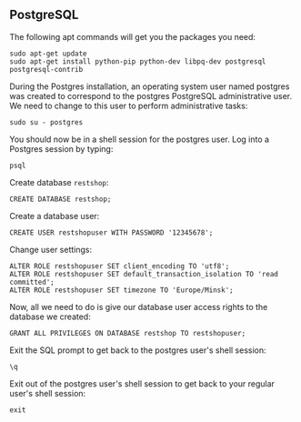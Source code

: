 ## PostgreSQL

The following apt commands will get you the packages you need:

```
sudo apt-get update
sudo apt-get install python-pip python-dev libpq-dev postgresql postgresql-contrib
```

During the Postgres installation, an operating system user named postgres was created to correspond to the postgres PostgreSQL administrative user.
We need to change to this user to perform administrative tasks:
```
sudo su - postgres
```

You should now be in a shell session for the postgres user. Log into a Postgres session by typing:
```
psql
```

Create database `restshop`:
```
CREATE DATABASE restshop;
```

Create a database user:
```
CREATE USER restshopuser WITH PASSWORD '12345678';
```

Change user settings:
```
ALTER ROLE restshopuser SET client_encoding TO 'utf8';
ALTER ROLE restshopuser SET default_transaction_isolation TO 'read committed';
ALTER ROLE restshopuser SET timezone TO 'Europe/Minsk';
```

Now, all we need to do is give our database user access rights to the database we created:
```
GRANT ALL PRIVILEGES ON DATABASE restshop TO restshopuser;
```

Exit the SQL prompt to get back to the postgres user's shell session:
```
\q
```

Exit out of the postgres user's shell session to get back to your regular user's shell session:
```
exit
```
